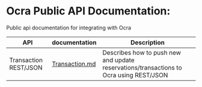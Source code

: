# Ocra Public API Documentation:

Public api documentation for integrating with Ocra

|API|documentation|Description|
|---|-------------|-----------|
|Transaction REST/JSON|[Transaction.md](./Transaction.md)|Describes how to push new and update reservations/transactions to Ocra using REST/JSON|

